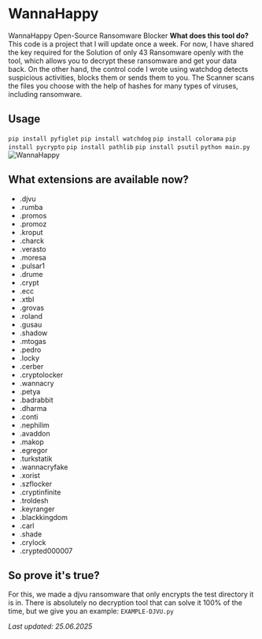 # WannaHappy
WannaHappy Open-Source Ransomware Blocker
**What does this tool do?**
This code is a project that I will update once a week. For now, I have shared the key required for the Solution of only 43 Ransomware openly with the tool, which allows you to decrypt these ransomware and get your data back. On the other hand, the control code I wrote using watchdog detects suspicious activities, blocks them or sends them to you. The Scanner scans the files you choose with the help of hashes for many types of viruses, including ransomware.
## Usage
```pip install pyfiglet```
```pip install watchdog```
```pip install colorama```
```pip install pycrypto```
```pip install pathlib```
```pip install psutil```
```python main.py```
![WannaHappy](https://github.com/rootzombies/WannaHappy/blob/main/wannahappy.png)
## What extensions are available now?
- .djvu
- .rumba
- .promos
- .promoz
- .kroput
- .charck
- .verasto
- .moresa
- .pulsar1
- .drume
- .crypt
- .ecc
- .xtbl
- .grovas
- .roland
- .gusau
- .shadow
- .mtogas
- .pedro
- .locky
- .cerber
- .cryptolocker
- .wannacry
- .petya
- .badrabbit
- .dharma
- .conti
- .nephilim
- .avaddon
- .makop
- .egregor
- .turkstatik
- .wannacryfake
- .xorist
- .szflocker
- .cryptinfinite
- .troldesh
- .keyranger
- .blackkingdom
- .carl
- .shade
- .crylock
- .crypted000007


## So prove it's true?
For this, we made a djvu ransomware that only encrypts the test directory it is in. There is absolutely no decryption tool that can solve it 100% of the time, but we give you an example: ```EXAMPLE-DJVU.py```

*Last updated: 25.06.2025*
